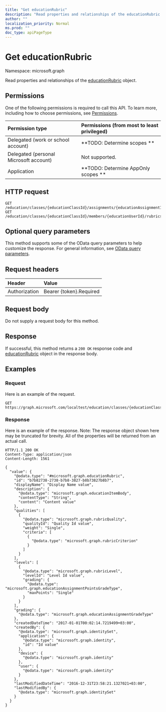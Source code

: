 ```yaml
---
title: "Get educationRubric"
description: "Read properties and relationships of the educationRubric object."
author: ""
localization_priority: Normal
ms.prod: ""
doc_type: apiPageType
---
```


# Get educationRubric

Namespace: microsoft.graph

Read properties and relationships of the [educationRubric](../resources/educationrubric.md) object.

## Permissions
One of the following permissions is required to call this API. To learn more, including how to choose permissions, see [Permissions](/concepts/permissions-reference.md).

|Permission type|Permissions (from most to least privileged)|
|:---|:---|
|Delegated (work or school account)|**TODO: Determine scopes **|
|Delegated (personal Microsoft account)|Not supported.|
|Application|**TODO: Determine AppOnly scopes **|

## HTTP request
<!-- {
  "blockType": "ignored"
}
-->
``` http
GET /education/classes/{educationClassId}/assignments/{educationAssignmentId}/rubric
GET /education/classes/{educationClassId}/members/{educationUserId}/rubrics/{educationRubricId}
```

## Optional query parameters
This method supports some of the OData query parameters to help customize the response. For general information, see [OData query parameters](/graph/query-parameters).

## Request headers
|Header|Value|
|:---|:---|
|Authorization|Bearer {token}.Required|

## Request body
Do not supply a request body for this method.

## Response
If successful, this method returns a `200 OK` response code and [educationRubric](../resources/educationrubric.md) object in the response body.

## Examples

### Request
Here is an example of the request.
<!-- {
  "blockType": "request",
  "name": "get_educationrubric"
}
-->
``` http
GET https://graph.microsoft.com/localtest/education/classes/{educationClassId}/assignments/{educationAssignmentId}/rubric
```

### Response
Here is an example of the response. Note: The response object shown here may be truncated for brevity. All of the properties will be returned from an actual call.
<!-- {
  "blockType": "response",
  "truncated": true,
  "@odata.type": "microsoft.graph.educationRubric"
}
-->
``` http
HTTP/1.1 200 OK
Content-Type: application/json
Content-Length: 1561

{
  "value": {
    "@odata.type": "#microsoft.graph.educationRubric",
    "id": "b7b82738-2738-b7b8-3827-b8b73827b8b7",
    "displayName": "Display Name value",
    "description": {
      "@odata.type": "microsoft.graph.educationItemBody",
      "contentType": "String",
      "content": "Content value"
    },
    "qualities": [
      {
        "@odata.type": "microsoft.graph.rubricQuality",
        "qualityId": "Quality Id value",
        "weight": "Single",
        "criteria": [
          {
            "@odata.type": "microsoft.graph.rubricCriterion"
          }
        ]
      }
    ],
    "levels": [
      {
        "@odata.type": "microsoft.graph.rubricLevel",
        "levelId": "Level Id value",
        "grading": {
          "@odata.type": "microsoft.graph.educationAssignmentPointsGradeType",
          "maxPoints": "Single"
        }
      }
    ],
    "grading": {
      "@odata.type": "microsoft.graph.educationAssignmentGradeType"
    },
    "createdDateTime": "2017-01-01T00:02:14.7219499+03:00",
    "createdBy": {
      "@odata.type": "microsoft.graph.identitySet",
      "application": {
        "@odata.type": "microsoft.graph.identity",
        "id": "Id value"
      },
      "device": {
        "@odata.type": "microsoft.graph.identity"
      },
      "user": {
        "@odata.type": "microsoft.graph.identity"
      }
    },
    "lastModifiedDateTime": "2016-12-31T23:58:21.1327021+03:00",
    "lastModifiedBy": {
      "@odata.type": "microsoft.graph.identitySet"
    }
  }
}
```

